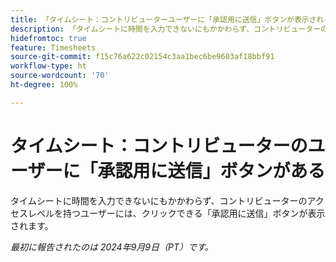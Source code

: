 ```yaml
---
title: 「タイムシート：コントリビューターユーザーに「承認用に送信」ボタンが表示される」
description: 「タイムシートに時間を入力できないにもかかわらず、コントリビューターのアクセスレベルを持つユーザーには、クリックできる「承認用に送信」ボタンが表示されます。」
hidefromtoc: true
feature: Timesheets
source-git-commit: f15c76a622c02154c3aa1bec6be9603af18bbf91
workflow-type: ht
source-wordcount: '70'
ht-degree: 100%

---
```


# タイムシート：コントリビューターのユーザーに「承認用に送信」ボタンがある

タイムシートに時間を入力できないにもかかわらず、コントリビューターのアクセスレベルを持つユーザーには、クリックできる「承認用に送信」ボタンが表示されます。

_最初に報告されたのは 2024年9月9日（PT）です。_
